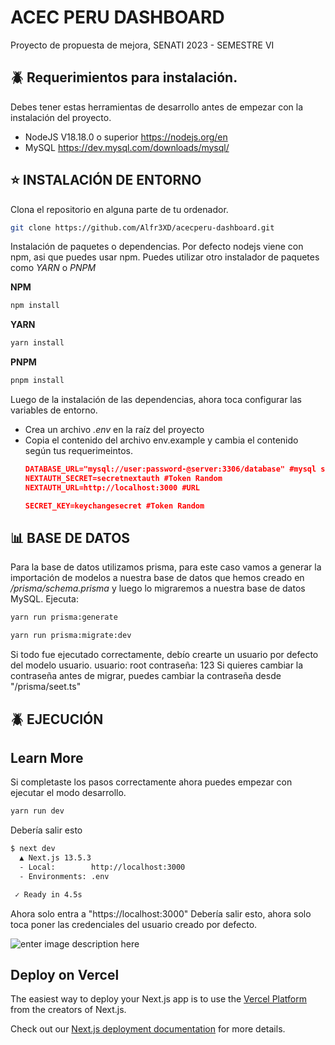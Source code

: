 #  ACEC PERU DASHBOARD 

 Proyecto de propuesta de mejora, SENATI 2023 - SEMESTRE VI
## 🪲 Requerimientos para instalación.
Debes tener estas herramientas de desarrollo antes de empezar con la instalación del proyecto.
- NodeJS  V18.18.0 o superior https://nodejs.org/en
- MySQL https://dev.mysql.com/downloads/mysql/

 ## ⭐ INSTALACIÓN DE ENTORNO 

Clona el repositorio en alguna parte de tu ordenador.
```bash
git clone https://github.com/Alfr3XD/acecperu-dashboard.git
```
Instalación de paquetes o dependencias.
Por defecto nodejs viene con npm, asi que puedes usar npm.
Puedes utilizar otro instalador de paquetes como *YARN* o *PNPM*

**NPM**
```bash
npm install
```

**YARN**
```bash
yarn install
```

**PNPM**
```bash
pnpm install
```

Luego de la instalación de las dependencias, ahora toca configurar las variables de entorno.
- Crea un archivo *.env* en la raíz del proyecto
- Copia el contenido del archivo env.example y cambia el contenido según tus requerimeintos.
	```json
	DATABASE_URL="mysql://user:password-@server:3306/database" #mysql string connection
	NEXTAUTH_SECRET=secretnextauth #Token Random
	NEXTAUTH_URL=http://localhost:3000 #URL 

	SECRET_KEY=keychangesecret #Token Random
	```
## 📊 BASE DE DATOS
Para la base de datos utilizamos prisma, para este caso vamos a generar la importación de modelos a nuestra base de datos que hemos creado en */prisma/schema.prisma* y luego lo migraremos a nuestra base de datos MySQL.
Ejecuta:
```bash
yarn run prisma:generate
```
```bash
yarn run prisma:migrate:dev
```
Si todo fue ejecutado correctamente, debío crearte un usuario por defecto del modelo usuario.
usuario: root
contraseña: 123
Si quieres cambiar la contraseña antes de migrar, puedes cambiar la contraseña desde "/prisma/seet.ts"
  
  ## 🪲 EJECUCIÓN

##  Learn More
Si completaste los pasos correctamente ahora puedes empezar con ejecutar el modo desarrollo.
```bash
yarn run dev
```
Debería salir esto
```bash
$ next dev
  ▲ Next.js 13.5.3
  - Local:        http://localhost:3000
  - Environments: .env

 ✓ Ready in 4.5s
```

Ahora solo entra a "https://localhost:3000"
Debería salir esto, ahora solo toca poner las credenciales del usuario creado por defecto.

![enter image description here](https://media.discordapp.net/attachments/950886048198705222/1169662136591593493/image.png?ex=655637c0&is=6543c2c0&hm=2ba1745acfe5c75ee6ad115f08c5de0cfbc8347dd45df6e32f8ae1b3fac45b82&=&width=1316&height=671)
  

##  Deploy on Vercel

  

The easiest way to deploy your Next.js app is to use the [Vercel Platform](https://vercel.com/new?utm_medium=default-template&filter=next.js&utm_source=create-next-app&utm_campaign=create-next-app-readme) from the creators of Next.js.

  

Check out our [Next.js deployment documentation](https://nextjs.org/docs/deployment) for more details.